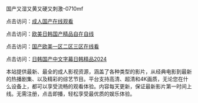 国产又湿又黄又硬又刺激-0710mf

点击访问：<a href="https://heiliaoll4qsx.pages.dev">成人国产在线观看</a>

点击访问：<a href="https://heiliaowzu4ur.pages.dev">欧美日韩国产精品自在自线</a>

点击访问：<a href="https://heiliaozj3tjd.pages.dev">国产欧美一区二区三区在线看</a>

点击访问：<a href="https://heiliaoe8ajia.pages.dev">日韩国产中文字幕日韩精品2024</a>

本站提供最新、最全的成人影视资源，涵盖了各种类型的影片，从经典电影到最新的热播剧集、以及精彩的综艺节目。平台支持高清、超清和4K画质，无论您在什么设备上，都可以享受流畅的观看体验。内容每天更新，保证最新影片第一时间上线。无需注册，点击即播，轻松享受最优质的娱乐体验。

<span style="display:none;">[Canonical link](https://github.com/td20250710/td20250710 ）</span>
